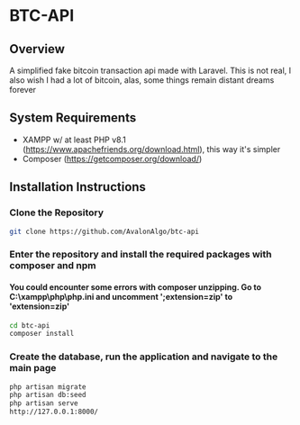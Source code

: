 # BTC-API

## Overview

A simplified fake bitcoin transaction api made with Laravel. This is not real, I also wish I had a lot of bitcoin, alas, some things remain distant dreams forever

## System Requirements

- XAMPP w/ at least PHP v8.1 (https://www.apachefriends.org/download.html), this way it's simpler
- Composer (https://getcomposer.org/download/)

## Installation Instructions

### Clone the Repository
```bash
git clone https://github.com/AvalonAlgo/btc-api
```

### Enter the repository and install the required packages with composer and npm
#### You could encounter some errors with composer unzipping. Go to C:\xampp\php\php.ini and uncomment ';extension=zip' to 'extension=zip'
```bash
cd btc-api
composer install
```

### Create the database, run the application and navigate to the main page
```bash
php artisan migrate
php artisan db:seed
php artisan serve
http://127.0.0.1:8000/
```
